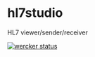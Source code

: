 # hl7studio
HL7 viewer/sender/receiver

[![wercker status](https://app.wercker.com/status/43821bee6bd29fdb99db090790ab3cf1/s/master "wercker status")](https://app.wercker.com/project/byKey/43821bee6bd29fdb99db090790ab3cf1)

